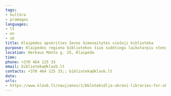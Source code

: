 ```yaml
---
tags:
- kultūra
- pramogos
languages:
- lt
- en
- uk
title: Klaipėdos apskrities Ievos Simonaitytės viešoji biblioteka
purpose: Klaipėdos regiono bibliotekos šiuo sudėtingu laikotarpiu stengiasi pagelbėti atvykusiems Ukrainos žmonėms tuo, kuo gali padėti geriausiai: suteikti patalpas laisvalaikiui ar darbui, padėti ieškant informacijos bei pasiūlyti knygų skaitymui.
location: Herkaus Manto g. 25, Klaipėda
time: 
phone: +370 464 125 33
email: biblioteka@klavb.lt
contacts: +370 464 125 33;; biblioteka@klavb.lt
date: 
urls:
- https://www.klavb.lt/naujienos/1/bblotekidlja-ukrani-libraries-for-ukraine-bibliotekos-ukrainai:429
---
```

